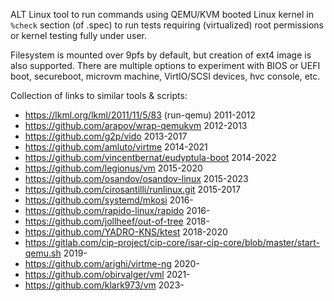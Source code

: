 ALT Linux tool to run commands using QEMU/KVM booted Linux kernel in `%check`
section (of .spec) to run tests requiring (virtualized) root permissions or
kernel testing fully under user.

Filesystem is mounted over 9pfs by default, but creation of ext4 image is also
supported. There are multiple options to experiment with BIOS or UEFI boot,
secureboot, microvm machine, VirtIO/SCSI devices, hvc console, etc.

Collection of links to similar tools & scripts:

* https://lkml.org/lkml/2011/11/5/83 (run-qemu) 2011-2012
* https://github.com/arapov/wrap-qemukvm 2012-2013
* https://github.com/g2p/vido 2013-2017
* https://github.com/amluto/virtme 2014-2021
* https://github.com/vincentbernat/eudyptula-boot 2014-2022
* https://github.com/legionus/vm 2015-2020
* https://github.com/osandov/osandov-linux 2015-2023
* https://github.com/cirosantilli/runlinux.git 2015-2017
* https://github.com/systemd/mkosi 2016-
* https://github.com/rapido-linux/rapido 2016-
* https://github.com/jollheef/out-of-tree 2018-
* https://github.com/YADRO-KNS/ktest 2018-2020
* https://gitlab.com/cip-project/cip-core/isar-cip-core/blob/master/start-qemu.sh 2019-
* https://github.com/arighi/virtme-ng 2020-
* https://github.com/obirvalger/vml 2021-
* https://github.com/klark973/vm 2023-
